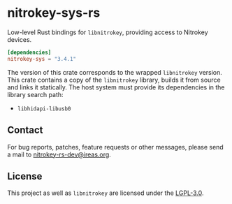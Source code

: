 # nitrokey-sys-rs

Low-level Rust bindings for `libnitrokey`, providing access to Nitrokey
devices.

```toml
[dependencies]
nitrokey-sys = "3.4.1"
```

The version of this crate corresponds to the wrapped `libnitrokey` version.
This crate contains a copy of the `libnitrokey` library, builds it from source
and links it statically.  The host system must provide its dependencies in the
library search path:

- `libhidapi-libusb0`

## Contact

For bug reports, patches, feature requests or other messages, please send a
mail to [nitrokey-rs-dev@ireas.org][].

## License

This project as well as `libnitrokey` are licensed under the [LGPL-3.0][].

[`libnitrokey`]: https://github.com/nitrokey/libnitrokey
[nitrokey-rs-dev@ireas.org]: mailto:nitrokey-rs-dev@ireas.org
[LGPL-3.0]: https://opensource.org/licenses/lgpl-3.0.html
